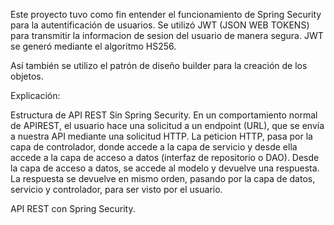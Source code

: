 Este proyecto tuvo como fin entender el funcionamiento de Spring Security para la autentificación de usuarios.
Se utilizó JWT (JSON WEB TOKENS) para transmitir la informacion de sesion del usuario de manera segura. JWT se generó mediante el algoritmo HS256.

Así también se utilizo el patrón de diseño builder para la creación de los objetos.

Explicación:

Estructura de API REST Sin Spring Security.
En un comportamiento normal de APIREST, el usuario hace una solicitud a un endpoint (URL), que se envía a nuestra API mediante una solicitud HTTP.
La peticion HTTP, pasa por la capa de controlador, donde accede a la capa de servicio y desde ella accede a la capa de acceso a datos (interfaz de repositorio o DAO). Desde la capa de acceso a datos, se accede al modelo y devuelve una respuesta.
La respuesta se devuelve en mismo orden, pasando por la capa de datos, servicio y controlador, para ser visto por el usuario.





API REST con Spring Security.



